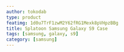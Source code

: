 ```yaml
---
author: tokodab
type: product
featimg: 1d0u7TrF1zwM2Y62fRG1Mexk8pVHpzBBg
title: Splatoon Samsung Galaxy S9 Case
tags: [samsung, galaxy, s9]
category: [samsung]
---
```

